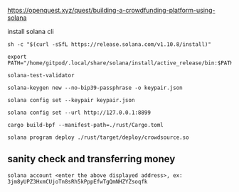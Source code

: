 https://openquest.xyz/quest/building-a-crowdfunding-platform-using-solana

install solana cli
```
sh -c "$(curl -sSfL https://release.solana.com/v1.10.8/install)"

export PATH="/home/gitpod/.local/share/solana/install/active_release/bin:$PATH"

solana-test-validator

solana-keygen new --no-bip39-passphrase -o keypair.json

solana config set --keypair keypair.json

solana config set --url http://127.0.0.1:8899

cargo build-bpf --manifest-path=./rust/Cargo.toml

solana program deploy ./rust/target/deploy/crowdsource.so

```

## sanity check and transferring money

```
solana account <enter the above displayed address>, ex: 3jm8yUPZ3HxmCUjoTn8sRh5kPppEfwTgQmNHZYZsoqfk
```